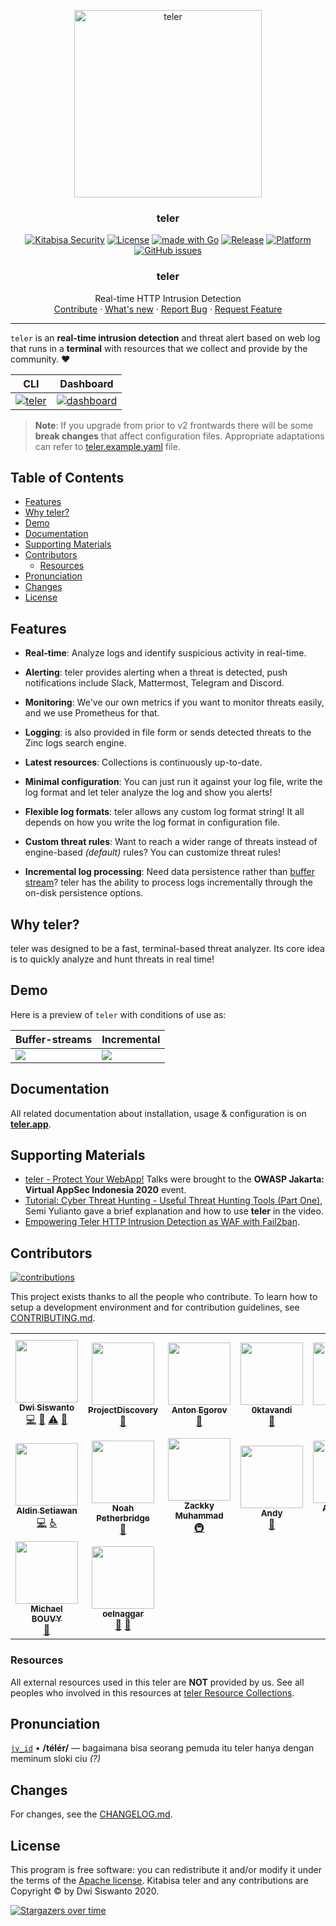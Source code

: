 <p align="center">
  <a href="#"><img alt="teler" src="https://user-images.githubusercontent.com/25837540/97091757-7200d880-1668-11eb-82c4-e5c4971d2bc8.png" height="300" /></a>
  <h3 align="center"><b>teler</b></h3>
</p>

<p align="center">
  <a href="#"><img alt="Kitabisa Security" src="https://img.shields.io/badge/kitabisa-security%20project-blue" /></a>
  <a href="/LICENSE"><img alt="License" src="https://img.shields.io/badge/License-Apache%202.0-yellowgreen" /></a>
  <a href="http://golang.org"><img alt="made with Go" src="https://img.shields.io/badge/made%20with-Go-brightgreen" /></a>
  <a href="https://github.com/kitabisa/teler/releases"><img alt="Release" src="https://img.shields.io/github/v/release/kitabisa/teler?color=blueviolet" /></a>
  <a href="#"><img alt="Platform" src="https://img.shields.io/badge/platform-osx%2Flinux%2Fwindows-green" /></a>
  <a href="https://github.com/kitabisa/teler/issues"><img alt="GitHub issues" src="https://img.shields.io/github/issues/kitabisa/teler" /></a>
  <h3 align="center"><b>teler</b></h3>
</p>

<!-- [![Gitter](https://badges.gitter.im/kitabisa-teler/community.svg)](https://gitter.im/kitabisa-teler/community?utm_source=badge&utm_medium=badge&utm_campaign=pr-badge) -->
<!-- [![Go report](https://goreportcard.com/badge/teler.app)](https://goreportcard.com/report/teler.app) -->

<p align="center">
  Real-time HTTP Intrusion Detection
  <br />
  <a href="/.github/CONTRIBUTING.md">Contribute</a>
  ·
  <a href="/CHANGELOG.md">What's new</a>
  ·
  <a href="https://github.com/kitabisa/teler/issues/new/choose">Report Bug</a>
  ·
  <a href="https://github.com/kitabisa/teler/issues/new/choose">Request Feature</a>
</p>

---

`teler` is an **real-time intrusion detection** and threat alert based on web log that runs in a **terminal** with resources that we collect and provide by the community. :heart:

| **CLI**  | **Dashboard**  |
|--------- |--------------- |
| [![teler](https://user-images.githubusercontent.com/25837540/97096468-f8ccaa00-1696-11eb-8830-0d3a7be45a2d.gif)](#) | [![dashboard](https://user-images.githubusercontent.com/25837540/175797412-1921c0e8-c4dc-4e2f-a29d-1c0208a86d22.gif)](#) |

> **Note**:
> If you upgrade from prior to v2 frontwards there will be some **break changes** that affect configuration files. 
> Appropriate adaptations can refer to [teler.example.yaml](https://github.com/kitabisa/teler/blob/v2/teler.example.yaml) file.

## Table of Contents
- [Features](#features)
- [Why teler?](#why-teler)
- [Demo](#demo)
- [Documentation](#documentation)
- [Supporting Materials](#supporting-materials)
- [Contributors](#contributors)
  - [Resources](#resources)
- [Pronunciation](#pronunciation)
- [Changes](#changes)
- [License](#license)

## Features

* **Real-time**: Analyze logs and identify suspicious activity in real-time.

* **Alerting**: teler provides alerting when a threat is detected, push notifications include Slack, Mattermost, Telegram and Discord.

* **Monitoring**: We've our own metrics if you want to monitor threats easily, and we use Prometheus for that.

* **Logging**: is also provided in file form or sends detected threats to the Zinc logs search engine.

* **Latest resources**: Collections is continuously up-to-date.

* **Minimal configuration**: You can just run it against your log file, write the log format and let
  teler analyze the log and show you alerts!

* **Flexible log formats**: teler allows any custom log format string! It all depends on how you write the log format in configuration file.

* **Custom threat rules**: Want to reach a wider range of threats instead of engine-based _(default)_ rules? You can customize threat rules!

* **Incremental log processing**: Need data persistence rather than [buffer stream](https://linux.die.net/man/1/stdbuf)?
  teler has the ability to process logs incrementally through the on-disk persistence options.

## Why teler?

teler was designed to be a fast, terminal-based threat analyzer. Its core idea is to quickly analyze and hunt threats in real time!

## Demo

Here is a preview of `teler` with conditions of use as:

| **Buffer-streams**  | **Incremental**   |
|-------------------- |-----------------  |
| <a href="https://asciinema.org/a/367616" alt="teler"><img src="https://asciinema.org/a/367616.svg"></a> | <a href="https://asciinema.org/a/367610" alt="teler"><img src="https://asciinema.org/a/367610.svg"></a> |

## Documentation

All related documentation about installation, usage & configuration is on **[teler.app](https://teler.app)**.

## Supporting Materials

- [teler - Protect Your WebApp!](https://dw1.io/files/teler%20-%20Protect%20Your%20WebApp.pdf) Talks were brought to the **OWASP Jakarta: Virtual AppSec Indonesia 2020** event.
- [Tutorial: Cyber Threat Hunting - Useful Threat Hunting Tools (Part One)](https://youtu.be/0m54WOXO6Gc), Semi Yulianto gave a brief explanation and how to use **teler** in the video.
- [Empowering Teler HTTP Intrusion Detection as WAF with Fail2ban](https://link.medium.com/OXVZIMkZEeb).

## Contributors

[![contributions](https://img.shields.io/badge/contributions-welcome-brightgreen.svg?style=flat)](https://github.com/kitabisa/teler/issues)

This project exists thanks to all the people who contribute. To learn how to setup a development environment and for contribution guidelines, see [CONTRIBUTING.md](/.github/CONTRIBUTING.md).

<!-- ALL-CONTRIBUTORS-LIST:START - Do not remove or modify this section -->
<!-- prettier-ignore-start -->
<!-- markdownlint-disable -->
<table>
  <tr>
    <td align="center"><a href="https://dw1.io"><img src="https://avatars0.githubusercontent.com/u/25837540?v=4?s=100" width="100px;" alt=""/><br /><sub><b>Dwi Siswanto</b></sub></a><br /><a href="https://github.com/kitabisa/teler/commits?author=dwisiswant0" title="Code">💻</a> <a href="https://github.com/kitabisa/teler/commits?author=dwisiswant0" title="Documentation">📖</a> <a href="https://github.com/kitabisa/teler/commits?author=dwisiswant0" title="Tests">⚠️</a> <a href="#ideas-dwisiswant0" title="Ideas, Planning, & Feedback">🤔</a></td>
    <td align="center"><a href="https://projectdiscovery.io/open-source"><img src="https://avatars1.githubusercontent.com/u/50994705?v=4?s=100" width="100px;" alt=""/><br /><sub><b>ProjectDiscovery</b></sub></a><br /><a href="#tool-projectdiscovery" title="Tools">🔧</a></td>
    <td align="center"><a href="https://twitter.com/satyrius"><img src="https://avatars2.githubusercontent.com/u/278630?v=4?s=100" width="100px;" alt=""/><br /><sub><b>Anton Egorov</b></sub></a><br /><a href="#tool-satyrius" title="Tools">🔧</a></td>
    <td align="center"><a href="https://github.com/0ktavandi"><img src="https://avatars0.githubusercontent.com/u/26356781?v=4?s=100" width="100px;" alt=""/><br /><sub><b>0ktavandi</b></sub></a><br /><a href="#ideas-0ktavandi" title="Ideas, Planning, & Feedback">🤔</a></td>
    <td align="center"><a href="http:///instagram.com/fikcompany"><img src="https://avatars3.githubusercontent.com/u/73404079?v=4?s=100" width="100px;" alt=""/><br /><sub><b>Fik</b></sub></a><br /><a href="#design-fikridhiyau" title="Design">🎨</a></td>
    <td align="center"><a href="https://github.com/fairyhunter13"><img src="https://avatars3.githubusercontent.com/u/12372147?v=4?s=100" width="100px;" alt=""/><br /><sub><b>fairyhunter13</b></sub></a><br /><a href="https://github.com/kitabisa/teler/commits?author=fairyhunter13" title="Tests">⚠️</a></td>
    <td align="center"><a href="http://zufardhiyaulhaq.com"><img src="https://avatars3.githubusercontent.com/u/11990726?v=4?s=100" width="100px;" alt=""/><br /><sub><b>Zufar Dhiyaulhaq</b></sub></a><br /><a href="https://github.com/kitabisa/teler/commits?author=zufardhiyaulhaq" title="Code">💻</a></td>
  </tr>
  <tr>
    <td align="center"><a href="https://github.com/JustHumanz"><img src="https://avatars3.githubusercontent.com/u/43176061?v=4?s=100" width="100px;" alt=""/><br /><sub><b>Aldin Setiawan</b></sub></a><br /><a href="https://github.com/kitabisa/teler/commits?author=JustHumanz" title="Code">💻</a> <a href="#a11y-JustHumanz" title="Accessibility">️️️️♿️</a></td>
    <td align="center"><a href="https://www.kirsle.net/"><img src="https://avatars2.githubusercontent.com/u/1663507?v=4?s=100" width="100px;" alt=""/><br /><sub><b>Noah Petherbridge</b></sub></a><br /><a href="#tool-kirsle" title="Tools">🔧</a></td>
    <td align="center"><a href="https://github.com/zackijack"><img src="https://avatars3.githubusercontent.com/u/1515471?v=4?s=100" width="100px;" alt=""/><br /><sub><b>Zackky Muhammad</b></sub></a><br /><a href="#infra-zackijack" title="Infrastructure (Hosting, Build-Tools, etc)">🚇</a></td>
    <td align="center"><a href="https://github.com/acarl005"><img src="https://avatars0.githubusercontent.com/u/8334252?v=4?s=100" width="100px;" alt=""/><br /><sub><b>Andy</b></sub></a><br /><a href="#tool-acarl005" title="Tools">🔧</a></td>
    <td align="center"><a href="https://victoriametrics.com"><img src="https://avatars0.githubusercontent.com/u/283442?v=4?s=100" width="100px;" alt=""/><br /><sub><b>Aliaksandr Valialkin</b></sub></a><br /><a href="#tool-valyala" title="Tools">🔧</a></td>
    <td align="center"><a href="https://ma.rkus.io"><img src="https://avatars2.githubusercontent.com/u/1903284?v=4?s=100" width="100px;" alt=""/><br /><sub><b>Markus Tenghamn</b></sub></a><br /><a href="https://github.com/kitabisa/teler/issues?q=author%3Amarkustenghamn" title="Bug reports">🐛</a></td>
    <td align="center"><a href="https://github.com/brownchow"><img src="https://avatars0.githubusercontent.com/u/8622915?v=4?s=100" width="100px;" alt=""/><br /><sub><b>Rick</b></sub></a><br /><a href="#maintenance-brownchow" title="Maintenance">🚧</a> <a href="https://github.com/kitabisa/teler/commits?author=brownchow" title="Code">💻</a></td>
  </tr>
  <tr>
    <td align="center"><a href="http://michael.bouvy.net/blog/"><img src="https://avatars.githubusercontent.com/u/1674029?v=4?s=100" width="100px;" alt=""/><br /><sub><b>Michael BOUVY</b></sub></a><br /><a href="https://github.com/kitabisa/teler/commits?author=michael-bouvy" title="Documentation">📖</a></td>
    <td align="center"><a href="https://github.com/ossie-git"><img src="https://avatars.githubusercontent.com/u/25382296?v=4?s=100" width="100px;" alt=""/><br /><sub><b>oelnaggar</b></sub></a><br /><a href="https://github.com/kitabisa/teler/commits?author=ossie-git" title="Documentation">📖</a> <a href="https://github.com/kitabisa/teler/issues?q=author%3Aossie-git" title="Bug reports">🐛</a></td>
  </tr>
</table>

<!-- markdownlint-restore -->
<!-- prettier-ignore-end -->

<!-- ALL-CONTRIBUTORS-LIST:END -->

### Resources

All external resources used in this teler are **NOT** provided by us. See all peoples who involved in this resources at [teler Resource Collections](https://github.com/kitabisa/teler-resources).

## Pronunciation

[`jv_id`](https://www.localeplanet.com/java/jv-ID/index.html) • **/télér/** — bagaimana bisa seorang pemuda itu teler hanya dengan meminum sloki ciu _(?)_

## Changes

For changes, see the [CHANGELOG.md](/CHANGELOG.md).

## License

This program is free software: you can redistribute it and/or modify it under the terms of the [Apache license](/LICENSE). Kitabisa teler and any contributions are Copyright © by Dwi Siswanto 2020.

[![Stargazers over time](https://starchart.cc/kitabisa/teler.svg)](https://starchart.cc/kitabisa/teler)

